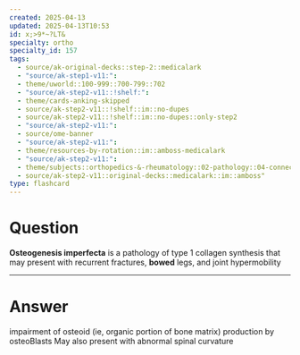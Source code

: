 ```yaml
---
created: 2025-04-13
updated: 2025-04-13T10:53
id: x;>9*~?LT&
specialty: ortho
specialty_id: 157
tags:
  - source/ak-original-decks::step-2::medicalark
  - "source/ak-step1-v11:": 
  - theme/uworld::100-999::700-799::702
  - "source/ak-step2-v11::!shelf:": 
  - theme/cards-anking-skipped
  - source/ak-step2-v11::!shelf::im::no-dupes
  - source/ak-step2-v11::!shelf::im::no-dupes::only-step2
  - "source/ak-step2-v11:": 
  - source/ome-banner
  - "source/ak-step2-v11:": 
  - theme/resources-by-rotation::im::amboss-medicalark
  - "source/ak-step2-v11:": 
  - theme/subjects::orthopedics-&-rheumatology::02-pathology::04-connective-tissue::collagen::osteogenesis-imperfecta
  - source/ak-step2-v11::original-decks::medicalark::im::amboss"
type: flashcard
---
```


# Question
**Osteogenesis imperfecta** is a pathology of type 1 collagen synthesis that may present with recurrent fractures, **bowed** legs, and joint hypermobility

---

# Answer
impairment of osteoid (ie, organic portion of bone matrix) production by osteoBlasts     May also present with abnormal spinal curvature